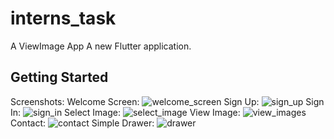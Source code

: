 # interns_task
A ViewImage App
A new Flutter application.

## Getting Started

Screenshots:
Welcome Screen:
![welcome_screen](https://user-images.githubusercontent.com/42836007/88472296-d9ef3800-cf2e-11ea-9cb4-d9d24e0db5f2.jpeg)
Sign Up:
![sign_up](https://user-images.githubusercontent.com/42836007/88472322-1fac0080-cf2f-11ea-88f0-347b604ac062.jpeg)
Sign In:
![sign_in](https://user-images.githubusercontent.com/42836007/88472326-25094b00-cf2f-11ea-95a1-d01fe8cd46f8.jpeg)
Select Image:
![select_image](https://user-images.githubusercontent.com/42836007/88472329-2a669580-cf2f-11ea-8cc2-e667a9d5025e.jpeg)
View Image:
![view_images](https://user-images.githubusercontent.com/42836007/88472334-381c1b00-cf2f-11ea-87ab-e875e83dcc69.jpeg)
Contact:
![contact](https://user-images.githubusercontent.com/42836007/88472339-41a58300-cf2f-11ea-912f-33b182514a39.jpeg)
Simple Drawer:
![drawer](https://user-images.githubusercontent.com/42836007/88472342-466a3700-cf2f-11ea-920b-b483898d3ece.jpeg)

